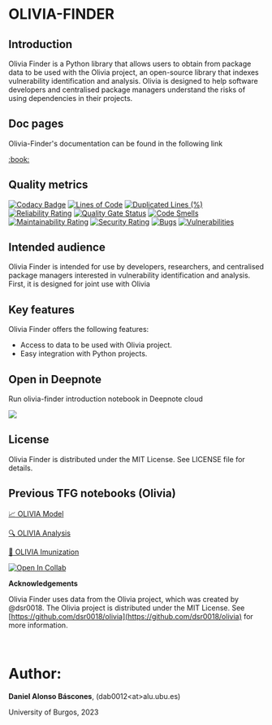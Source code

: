 # **OLIVIA-FINDER**
## Introduction

Olivia Finder is a Python library that allows users to obtain from package data to be used with the Olivia project, an open-source library that indexes vulnerability identification and analysis. Olivia is designed to help software developers and centralised package managers understand the risks of using dependencies in their projects.
## Doc pages

Olivia-Finder's documentation can be found in the following link

<a href="https://dab0012.github.io/olivia-finder">
:book:
</a>

## Quality metrics


[![Codacy Badge](https://app.codacy.com/project/badge/Grade/771e39014ceb48688cb9d341c705ecf9)](https://www.codacy.com/gh/dab0012/olivia-finder/dashboard?utm_source=github.com&amp;utm_medium=referral&amp;utm_content=dab0012/olivia-finder&amp;utm_campaign=Badge_Grade)
[![Lines of Code](https://sonarcloud.io/api/project_badges/measure?project=dab0012_olivia&metric=ncloc)](https://sonarcloud.io/summary/new_code?id=dab0012_olivia) 
[![Duplicated Lines (%)](https://sonarcloud.io/api/project_badges/measure?project=dab0012_olivia&metric=duplicated_lines_density)](https://sonarcloud.io/summary/new_code?id=dab0012_olivia)
[![Reliability Rating](https://sonarcloud.io/api/project_badges/measure?project=dab0012_olivia&metric=reliability_rating)](https://sonarcloud.io/summary/new_code?id=dab0012_olivia)
[![Quality Gate Status](https://sonarcloud.io/api/project_badges/measure?project=dab0012_olivia&metric=alert_status)](https://sonarcloud.io/summary/new_code?id=dab0012_olivia)
[![Code Smells](https://sonarcloud.io/api/project_badges/measure?project=dab0012_olivia&metric=code_smells)](https://sonarcloud.io/summary/new_code?id=dab0012_olivia)
[![Maintainability Rating](https://sonarcloud.io/api/project_badges/measure?project=dab0012_olivia&metric=sqale_rating)](https://sonarcloud.io/summary/new_code?id=dab0012_olivia)
[![Security Rating](https://sonarcloud.io/api/project_badges/measure?project=dab0012_olivia&metric=security_rating)](https://sonarcloud.io/summary/new_code?id=dab0012_olivia)
[![Bugs](https://sonarcloud.io/api/project_badges/measure?project=dab0012_olivia&metric=bugs)](https://sonarcloud.io/summary/new_code?id=dab0012_olivia)
[![Vulnerabilities](https://sonarcloud.io/api/project_badges/measure?project=dab0012_olivia&metric=vulnerabilities)](https://sonarcloud.io/summary/new_code?id=dab0012_olivia)
## Intended audience

Olivia Finder is intended for use by developers, researchers, and centralised package managers interested in vulnerability identification and analysis.
First, it is designed for joint use with Olivia

## Key features

Olivia Finder offers the following features:

  - Access to data to be used with Olivia project.
  - Easy integration with Python projects.

## Open in Deepnote
Run olivia-finder introduction notebook in Deepnote cloud 
<br>

[<img src="https://deepnote.com/buttons/try-in-a-jupyter-notebook-small.svg">](https://deepnote.com/workspace/olivia-0732-b407de18-1731-4b54-b602-aa8db84aa932/project/olivia-finder-627b89b5-a14d-43dd-8e37-100bca8981fc/notebook/olivia-finder%2Folivia_finder%2Fnotebooks%2Folivia_finder_implementation_details-5721bfb8509248bdae331a339efef4aa)

## License

Olivia Finder is distributed under the MIT License. See LICENSE file for details.

## **Previous TFG notebooks (Olivia)**

[:chart_with_upwards_trend: OLIVIA Model](https://github.com/dsr0018/olivia/blob/master/A-Model.ipynb)

[:mag: OLIVIA Analysis](https://github.com/dsr0018/olivia/blob/master/B-Analysis.ipynb)

[:syringe: OLIVIA Imunization](https://github.com/dsr0018/olivia/blob/master/C-Immunization.ipynb)

[![Open In Collab](https://colab.research.google.com/assets/colab-badge.svg)](https://colab.research.google.com/github/dab0012/olivia-finder/blob/master/olivia/Olivia.ipynb)

**Acknowledgements**

Olivia Finder uses data from the Olivia project, which was created by @dsr0018. The Olivia project is distributed under the MIT License. See [https://github.com/dsr0018/olivia](https://github.com/dsr0018/olivia) for more information.

<br>

# **Author:** 

**Daniel Alonso Báscones**, (dab0012\<at>alu.ubu.es)

University of Burgos, 2023

